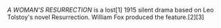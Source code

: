 _A WOMAN'S RESURRECTION_ is a lost[1] 1915 silent drama based on Leo Tolstoy's novel Resurrection. William Fox produced the feature.[2][3]
